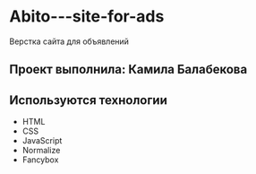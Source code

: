 # Abito---site-for-ads
Верстка сайта для объявлений
## Проект выполнила: Камила Балабекова

## Используются технологии
- HTML
- CSS
- JavaScript
- Normalize
- Fancybox
